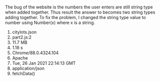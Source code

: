 The bug of the website is the numbers the user enters are still string type when added together.
Thus result the answer to becomes two string types adding together. To fix the problem, I changed
the string type value to number using Number(x) where x is a string.

1.  citylots.json
2.  part2.js:2
3.  11.7 MB
4.  1.18 s
5.  Chrome/88.0.4324.104
6.  Apache
7.  Tue, 26 Jan 2021 22:14:13 GMT
8.  application/json
9.  fetchData()
